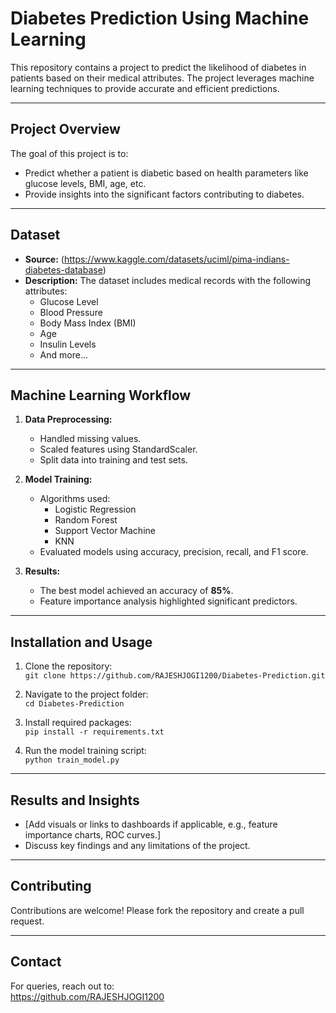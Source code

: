 # Diabetes Prediction Using Machine Learning

This repository contains a project to predict the likelihood of diabetes in patients based on their medical attributes. The project leverages machine learning techniques to provide accurate and efficient predictions.

---

## Project Overview

The goal of this project is to:
- Predict whether a patient is diabetic based on health parameters like glucose levels, BMI, age, etc.
- Provide insights into the significant factors contributing to diabetes.

---

## Dataset

- **Source:** (https://www.kaggle.com/datasets/uciml/pima-indians-diabetes-database)
- **Description:** The dataset includes medical records with the following attributes:
  - Glucose Level
  - Blood Pressure
  - Body Mass Index (BMI)
  - Age
  - Insulin Levels
  - And more...

---

## Machine Learning Workflow

1. **Data Preprocessing:**
   - Handled missing values.
   - Scaled features using StandardScaler.
   - Split data into training and test sets.

2. **Model Training:**
   - Algorithms used:
     - Logistic Regression
     - Random Forest
     - Support Vector Machine
     - KNN
   - Evaluated models using accuracy, precision, recall, and F1 score.

3. **Results:**
   - The best model achieved an accuracy of **85%**.
   - Feature importance analysis highlighted significant predictors.

---

## Installation and Usage

1. Clone the repository:  
   `git clone https://github.com/RAJESHJOGI1200/Diabetes-Prediction.git`

2. Navigate to the project folder:  
   `cd Diabetes-Prediction`

3. Install required packages:  
   `pip install -r requirements.txt`

4. Run the model training script:  
   `python train_model.py`

---

## Results and Insights

- [Add visuals or links to dashboards if applicable, e.g., feature importance charts, ROC curves.]
- Discuss key findings and any limitations of the project.

---

## Contributing

Contributions are welcome! Please fork the repository and create a pull request.

---


## Contact

For queries, reach out to:  
https://github.com/RAJESHJOGI1200
